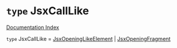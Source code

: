 # `type` JsxCallLike

[Documentation Index](../README.md)

`type` JsxCallLike = [JsxOpeningLikeElement](../type.JsxOpeningLikeElement/README.md) | [JsxOpeningFragment](../interface.JsxOpeningFragment/README.md)